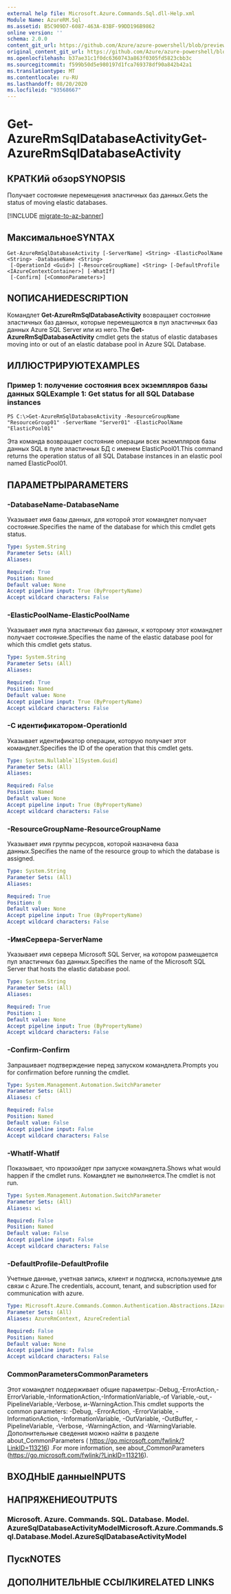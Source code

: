 ```yaml
---
external help file: Microsoft.Azure.Commands.Sql.dll-Help.xml
Module Name: AzureRM.Sql
ms.assetid: B5C909D7-6087-463A-83BF-99DD196B9862
online version: ''
schema: 2.0.0
content_git_url: https://github.com/Azure/azure-powershell/blob/preview/src/ResourceManager/Sql/Commands.Sql/help/Get-AzureRmSqlDatabaseActivity.md
original_content_git_url: https://github.com/Azure/azure-powershell/blob/preview/src/ResourceManager/Sql/Commands.Sql/help/Get-AzureRmSqlDatabaseActivity.md
ms.openlocfilehash: b37ae31c1f0dc6360743a863f0305fd5823cbb3c
ms.sourcegitcommit: f599b50d5e980197d1fca769378df90a842b42a1
ms.translationtype: MT
ms.contentlocale: ru-RU
ms.lasthandoff: 08/20/2020
ms.locfileid: "93568667"
---
```

# <span data-ttu-id="541ad-101">Get-AzureRmSqlDatabaseActivity</span><span class="sxs-lookup"><span data-stu-id="541ad-101">Get-AzureRmSqlDatabaseActivity</span></span>

## <span data-ttu-id="541ad-102">КРАТКИй обзор</span><span class="sxs-lookup"><span data-stu-id="541ad-102">SYNOPSIS</span></span>
<span data-ttu-id="541ad-103">Получает состояние перемещения эластичных баз данных.</span><span class="sxs-lookup"><span data-stu-id="541ad-103">Gets the status of moving elastic databases.</span></span>

[!INCLUDE [migrate-to-az-banner](../../includes/migrate-to-az-banner.md)]

## <span data-ttu-id="541ad-104">Максимальное</span><span class="sxs-lookup"><span data-stu-id="541ad-104">SYNTAX</span></span>

```
Get-AzureRmSqlDatabaseActivity [-ServerName] <String> -ElasticPoolName <String> -DatabaseName <String>
 [-OperationId <Guid>] [-ResourceGroupName] <String> [-DefaultProfile <IAzureContextContainer>] [-WhatIf]
 [-Confirm] [<CommonParameters>]
```

## <span data-ttu-id="541ad-105">NОПИСАНИЕ</span><span class="sxs-lookup"><span data-stu-id="541ad-105">DESCRIPTION</span></span>
<span data-ttu-id="541ad-106">Командлет **Get-AzureRmSqlDatabaseActivity** возвращает состояние эластичных баз данных, которые перемещаются в пул эластичных баз данных Azure SQL Server или из него.</span><span class="sxs-lookup"><span data-stu-id="541ad-106">The **Get-AzureRmSqlDatabaseActivity** cmdlet gets the status of elastic databases moving into or out of an elastic database pool in Azure SQL Database.</span></span>

## <span data-ttu-id="541ad-107">ИЛЛЮСТРИРУЮТ</span><span class="sxs-lookup"><span data-stu-id="541ad-107">EXAMPLES</span></span>

### <span data-ttu-id="541ad-108">Пример 1: получение состояния всех экземпляров базы данных SQL</span><span class="sxs-lookup"><span data-stu-id="541ad-108">Example 1: Get status for all SQL Database instances</span></span>
```
PS C:\>Get-AzureRmSqlDatabaseActivity -ResourceGroupName "ResourceGroup01" -ServerName "Server01" -ElasticPoolName "ElasticPool01"
```

<span data-ttu-id="541ad-109">Эта команда возвращает состояние операции всех экземпляров базы данных SQL в пуле эластичных БД с именем ElasticPool01.</span><span class="sxs-lookup"><span data-stu-id="541ad-109">This command returns the operation status of all SQL Database instances in an elastic pool named ElasticPool01.</span></span>

## <span data-ttu-id="541ad-110">ПАРАМЕТРЫ</span><span class="sxs-lookup"><span data-stu-id="541ad-110">PARAMETERS</span></span>

### <span data-ttu-id="541ad-111">-DatabaseName</span><span class="sxs-lookup"><span data-stu-id="541ad-111">-DatabaseName</span></span>
<span data-ttu-id="541ad-112">Указывает имя базы данных, для которой этот командлет получает состояние.</span><span class="sxs-lookup"><span data-stu-id="541ad-112">Specifies the name of the database for which this cmdlet gets status.</span></span>

```yaml
Type: System.String
Parameter Sets: (All)
Aliases: 

Required: True
Position: Named
Default value: None
Accept pipeline input: True (ByPropertyName)
Accept wildcard characters: False
```

### <span data-ttu-id="541ad-113">-ElasticPoolName</span><span class="sxs-lookup"><span data-stu-id="541ad-113">-ElasticPoolName</span></span>
<span data-ttu-id="541ad-114">Указывает имя пула эластичных баз данных, к которому этот командлет получает состояние.</span><span class="sxs-lookup"><span data-stu-id="541ad-114">Specifies the name of the elastic database pool for which this cmdlet gets status.</span></span>

```yaml
Type: System.String
Parameter Sets: (All)
Aliases: 

Required: True
Position: Named
Default value: None
Accept pipeline input: True (ByPropertyName)
Accept wildcard characters: False
```

### <span data-ttu-id="541ad-115">-С идентификатором</span><span class="sxs-lookup"><span data-stu-id="541ad-115">-OperationId</span></span>
<span data-ttu-id="541ad-116">Указывает идентификатор операции, которую получает этот командлет.</span><span class="sxs-lookup"><span data-stu-id="541ad-116">Specifies the ID of the operation that this cmdlet gets.</span></span>

```yaml
Type: System.Nullable`1[System.Guid]
Parameter Sets: (All)
Aliases: 

Required: False
Position: Named
Default value: None
Accept pipeline input: True (ByPropertyName)
Accept wildcard characters: False
```

### <span data-ttu-id="541ad-117">-ResourceGroupName</span><span class="sxs-lookup"><span data-stu-id="541ad-117">-ResourceGroupName</span></span>
<span data-ttu-id="541ad-118">Указывает имя группы ресурсов, которой назначена база данных.</span><span class="sxs-lookup"><span data-stu-id="541ad-118">Specifies the name of the resource group to which the database is assigned.</span></span>

```yaml
Type: System.String
Parameter Sets: (All)
Aliases: 

Required: True
Position: 0
Default value: None
Accept pipeline input: True (ByPropertyName)
Accept wildcard characters: False
```

### <span data-ttu-id="541ad-119">-ИмяСервера</span><span class="sxs-lookup"><span data-stu-id="541ad-119">-ServerName</span></span>
<span data-ttu-id="541ad-120">Указывает имя сервера Microsoft SQL Server, на котором размещается пул эластичных баз данных.</span><span class="sxs-lookup"><span data-stu-id="541ad-120">Specifies the name of the Microsoft SQL Server that hosts the elastic database pool.</span></span>

```yaml
Type: System.String
Parameter Sets: (All)
Aliases: 

Required: True
Position: 1
Default value: None
Accept pipeline input: True (ByPropertyName)
Accept wildcard characters: False
```

### <span data-ttu-id="541ad-121">-Confirm</span><span class="sxs-lookup"><span data-stu-id="541ad-121">-Confirm</span></span>
<span data-ttu-id="541ad-122">Запрашивает подтверждение перед запуском командлета.</span><span class="sxs-lookup"><span data-stu-id="541ad-122">Prompts you for confirmation before running the cmdlet.</span></span>

```yaml
Type: System.Management.Automation.SwitchParameter
Parameter Sets: (All)
Aliases: cf

Required: False
Position: Named
Default value: False
Accept pipeline input: False
Accept wildcard characters: False
```

### <span data-ttu-id="541ad-123">-WhatIf</span><span class="sxs-lookup"><span data-stu-id="541ad-123">-WhatIf</span></span>
<span data-ttu-id="541ad-124">Показывает, что произойдет при запуске командлета.</span><span class="sxs-lookup"><span data-stu-id="541ad-124">Shows what would happen if the cmdlet runs.</span></span>
<span data-ttu-id="541ad-125">Командлет не выполняется.</span><span class="sxs-lookup"><span data-stu-id="541ad-125">The cmdlet is not run.</span></span>

```yaml
Type: System.Management.Automation.SwitchParameter
Parameter Sets: (All)
Aliases: wi

Required: False
Position: Named
Default value: False
Accept pipeline input: False
Accept wildcard characters: False
```

### <span data-ttu-id="541ad-126">-DefaultProfile</span><span class="sxs-lookup"><span data-stu-id="541ad-126">-DefaultProfile</span></span>
<span data-ttu-id="541ad-127">Учетные данные, учетная запись, клиент и подписка, используемые для связи с Azure.</span><span class="sxs-lookup"><span data-stu-id="541ad-127">The credentials, account, tenant, and subscription used for communication with azure.</span></span>

```yaml
Type: Microsoft.Azure.Commands.Common.Authentication.Abstractions.IAzureContextContainer
Parameter Sets: (All)
Aliases: AzureRmContext, AzureCredential

Required: False
Position: Named
Default value: None
Accept pipeline input: False
Accept wildcard characters: False
```

### <span data-ttu-id="541ad-128">CommonParameters</span><span class="sxs-lookup"><span data-stu-id="541ad-128">CommonParameters</span></span>
<span data-ttu-id="541ad-129">Этот командлет поддерживает общие параметры:-Debug,-ErrorAction,-ErrorVariable,-InformationAction,-InformationVariable,-of Variable,-out,-PipelineVariable,-Verbose, и-WarningAction.</span><span class="sxs-lookup"><span data-stu-id="541ad-129">This cmdlet supports the common parameters: -Debug, -ErrorAction, -ErrorVariable, -InformationAction, -InformationVariable, -OutVariable, -OutBuffer, -PipelineVariable, -Verbose, -WarningAction, and -WarningVariable.</span></span> <span data-ttu-id="541ad-130">Дополнительные сведения можно найти в разделе about_CommonParameters ( https://go.microsoft.com/fwlink/?LinkID=113216) .</span><span class="sxs-lookup"><span data-stu-id="541ad-130">For more information, see about_CommonParameters (https://go.microsoft.com/fwlink/?LinkID=113216).</span></span>

## <span data-ttu-id="541ad-131">ВХОДНЫЕ данные</span><span class="sxs-lookup"><span data-stu-id="541ad-131">INPUTS</span></span>

## <span data-ttu-id="541ad-132">НАПРЯЖЕНИЕ</span><span class="sxs-lookup"><span data-stu-id="541ad-132">OUTPUTS</span></span>

### <span data-ttu-id="541ad-133">Microsoft. Azure. Commands. SQL. Database. Model. AzureSqlDatabaseActivityModel</span><span class="sxs-lookup"><span data-stu-id="541ad-133">Microsoft.Azure.Commands.Sql.Database.Model.AzureSqlDatabaseActivityModel</span></span>

## <span data-ttu-id="541ad-134">Пуск</span><span class="sxs-lookup"><span data-stu-id="541ad-134">NOTES</span></span>

## <span data-ttu-id="541ad-135">ДОПОЛНИТЕЛЬНЫЕ ССЫЛКИ</span><span class="sxs-lookup"><span data-stu-id="541ad-135">RELATED LINKS</span></span>

